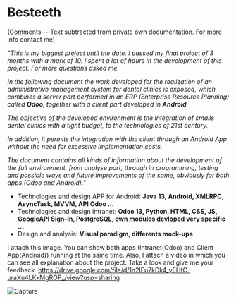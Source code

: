 # Besteeth

(Comments -- Text subtracted from private own documentation. For more info contact me)

<i>"This is my biggest project until the date. I passed my final project of 3 months with a mark of 10. I spent a lot of hours in the development of this project. For more questions asked me.

In the following document the work developed for the realization of an administrative management system for dental clinics is exposed, 
which combines a server part performed in an ERP (Enterprise Resource Planning) called <b>Odoo</b>, together with a client part developed in <b>Android</b>.


The objective of the developed environment is the integration of smalls dental clinics with a tight budget, to the technologies of 21st century.

<i>In addition, it permits the integration with the client through an Android App without the need for excessive implementation costs.</i>

The document contains all kinds of information about the development of the full environment, from analyse part, through in programming, testing and possible ways and future improvements of the same, obviously for both apps (Odoo and Android)."</i>

- Technologies and design APP for Android: <b>Java 13, Android, XMLRPC, AsyncTask, MVVM, API Odoo ...</b>
- Technologies and design intranet: <b>Odoo 13, Python, HTML, CSS, JS, GoogleAPI Sign-In, PostgreSQL, own modules devloped very specific ...</b>
- Design and analysis: <b>Visual paradigm, differents mock-ups</b>


I attach this image. You can show both apps (Intranet(Odoo) and Client App(Android)) running at the same time. Also, I attach a video in which you can see all explanation about the project. Take a look and give me your feedback.
https://drive.google.com/file/d/1n2IEu7kDk4_yEHfC-uraXu4LKkMgROP_/view?usp=sharing  


<img src="https://i.ibb.co/1fwBBwd/Capture.jpg" alt="Capture" border="0">
